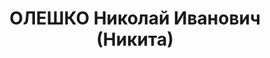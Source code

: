 ---
title: ОЛЕШКО Николай Иванович (Никита)
description: '1899 г.р., украинец, интендант 3 ранга, нач. продснабжения отдельного
  батальона связи 75 СД ХВО.

  Арестован 28.09.1937.

  ВКВС - 02.04.1938, ВМН. Расстрелян 02.04.1938'
---